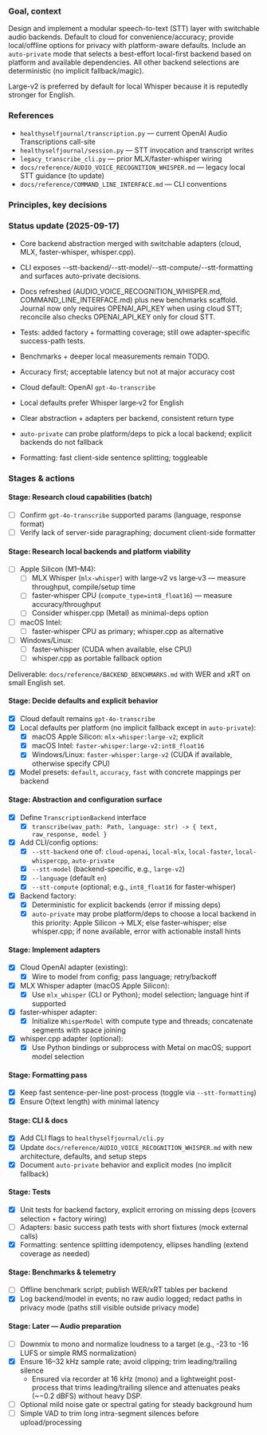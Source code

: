 ### Goal, context

Design and implement a modular speech-to-text (STT) layer with switchable audio backends. Default to cloud for convenience/accuracy; provide local/offline options for privacy with platform-aware defaults. Include an `auto-private` mode that selects a best-effort local-first backend based on platform and available dependencies. All other backend selections are deterministic (no implicit fallback/magic).

Large-v2 is preferred by default for local Whisper because it is reputedly stronger for English.

### References

- `healthyselfjournal/transcription.py` — current OpenAI Audio Transcriptions call-site
- `healthyselfjournal/session.py` — STT invocation and transcript writes
- `legacy_transcribe_cli.py` — prior MLX/faster-whisper wiring
- `docs/reference/AUDIO_VOICE_RECOGNITION_WHISPER.md` — legacy local STT guidance (to update)
- `docs/reference/COMMAND_LINE_INTERFACE.md` — CLI conventions

### Principles, key decisions

### Status update (2025-09-17)

- Core backend abstraction merged with switchable adapters (cloud, MLX, faster-whisper, whisper.cpp).
- CLI exposes --stt-backend/--stt-model/--stt-compute/--stt-formatting and surfaces auto-private decisions.
- Docs refreshed (AUDIO_VOICE_RECOGNITION_WHISPER.md, COMMAND_LINE_INTERFACE.md) plus new benchmarks scaffold. Journal now only requires OPENAI_API_KEY when using cloud STT; reconcile also checks OPENAI_API_KEY only for cloud STT.
- Tests: added factory + formatting coverage; still owe adapter-specific success-path tests.
- Benchmarks + deeper local measurements remain TODO.

- Accuracy first; acceptable latency but not at major accuracy cost
- Cloud default: OpenAI `gpt-4o-transcribe`
- Local defaults prefer Whisper large‑v2 for English
- Clear abstraction + adapters per backend, consistent return type
- `auto-private` can probe platform/deps to pick a local backend; explicit backends do not fallback
- Formatting: fast client-side sentence splitting; toggleable

### Stages & actions

#### Stage: Research cloud capabilities (batch)
- [ ] Confirm `gpt-4o-transcribe` supported params (language, response format)
- [ ] Verify lack of server-side paragraphing; document client-side formatter

#### Stage: Research local backends and platform viability
- [ ] Apple Silicon (M1–M4):
  - [ ] MLX Whisper (`mlx-whisper`) with large‑v2 vs large‑v3 — measure throughput, compile/setup time
  - [ ] faster‑whisper CPU (`compute_type=int8_float16`) — measure accuracy/throughput
  - [ ] Consider whisper.cpp (Metal) as minimal-deps option
- [ ] macOS Intel:
  - [ ] faster‑whisper CPU as primary; whisper.cpp as alternative
- [ ] Windows/Linux:
  - [ ] faster‑whisper (CUDA when available, else CPU)
  - [ ] whisper.cpp as portable fallback option

Deliverable: `docs/reference/BACKEND_BENCHMARKS.md` with WER and xRT on small English set.

#### Stage: Decide defaults and explicit behavior
- [x] Cloud default remains `gpt-4o-transcribe`
- [x] Local defaults per platform (no implicit fallback except in `auto-private`):
  - [x] macOS Apple Silicon: `mlx-whisper:large-v2`; explicit
  - [x] macOS Intel: `faster-whisper:large-v2:int8_float16`
  - [x] Windows/Linux: `faster-whisper:large-v2` (CUDA if available, otherwise specify CPU)
- [x] Model presets: `default`, `accuracy`, `fast` with concrete mappings per backend

#### Stage: Abstraction and configuration surface
- [x] Define `TranscriptionBackend` interface
  - [x] `transcribe(wav_path: Path, language: str) -> { text, raw_response, model }`
- [x] Add CLI/config options:
  - [x] `--stt-backend` one of: `cloud-openai`, `local-mlx`, `local-faster`, `local-whispercpp`, `auto-private`
  - [x] `--stt-model` (backend-specific, e.g., `large-v2`)
  - [x] `--language` (default `en`)
  - [x] `--stt-compute` (optional; e.g., `int8_float16` for faster‑whisper)
- [x] Backend factory:
  - [x] Deterministic for explicit backends (error if missing deps)
  - [x] `auto-private` may probe platform/deps to choose a local backend in this priority: Apple Silicon → MLX; else faster‑whisper; else whisper.cpp; if none available, error with actionable install hints

#### Stage: Implement adapters
- [x] Cloud OpenAI adapter (existing):
  - [x] Wire to model from config; pass language; retry/backoff
- [x] MLX Whisper adapter (macOS Apple Silicon):
  - [x] Use `mlx_whisper` (CLI or Python); model selection; language hint if supported
- [x] faster‑whisper adapter:
  - [x] Initialize `WhisperModel` with compute type and threads; concatenate segments with space joining
- [x] whisper.cpp adapter (optional):
  - [x] Use Python bindings or subprocess with Metal on macOS; support model selection

#### Stage: Formatting pass
- [x] Keep fast sentence-per-line post-process (toggle via `--stt-formatting`)
- [x] Ensure O(text length) with minimal latency

#### Stage: CLI & docs
- [x] Add CLI flags to `healthyselfjournal/cli.py`
- [x] Update `docs/reference/AUDIO_VOICE_RECOGNITION_WHISPER.md` with new architecture, defaults, and setup steps
- [x] Document `auto-private` behavior and explicit modes (no implicit fallback)

#### Stage: Tests
- [x] Unit tests for backend factory, explicit erroring on missing deps (covers selection + factory wiring)
- [ ] Adapters: basic success path tests with short fixtures (mock external calls)
- [x] Formatting: sentence splitting idempotency, ellipses handling (extend coverage as needed)

#### Stage: Benchmarks & telemetry
- [ ] Offline benchmark script; publish WER/xRT tables per backend
- [x] Log backend/model in events; no raw audio logged; redact paths in privacy mode (paths still visible outside privacy mode)

#### Stage: Later — Audio preparation
- [ ] Downmix to mono and normalize loudness to a target (e.g., -23 to -16 LUFS or simple RMS normalization)
- [x] Ensure 16–32 kHz sample rate; avoid clipping; trim leading/trailing silence
  - Ensured via recorder at 16 kHz (mono) and a lightweight post-process that trims leading/trailing silence and attenuates peaks (~−0.2 dBFS) without heavy DSP.
- [ ] Optional mild noise gate or spectral gating for steady background hum
- [ ] Simple VAD to trim long intra-segment silences before upload/processing
